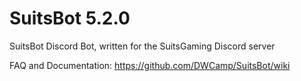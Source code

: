 # SuitsBot 5.2.0
SuitsBot Discord Bot, written for the SuitsGaming Discord server

FAQ and Documentation: https://github.com/DWCamp/SuitsBot/wiki
